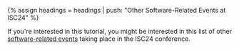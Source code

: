 {% assign headings = headings | push: "Other Software-Related Events at ISC24" %}

If you're interested in this tutorial, you might be interested in this list of other [software-related events](https://bssw.io/events/isc24-software-related-events) taking place in the ISC24 conference.